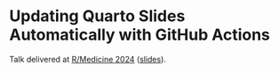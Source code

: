# Updating Quarto Slides Automatically with GitHub Actions

Talk delivered at [R/Medicine 2024](https://rconsortium.github.io/RMedicine_website/) ([slides](https://rosemhartman.quarto.pub/rmed_2024.html#/title-slide)).
